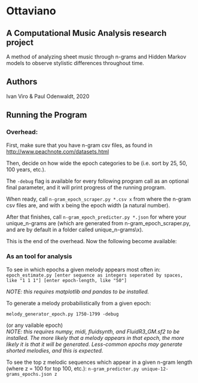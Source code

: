 # Ottaviano
## A Computational Music Analysis research project
A method of analyzing sheet music through n-grams and Hidden Markov models to observe stylistic differences 
throughout time.

## Authors
Ivan Viro & Paul Odenwaldt, 2020

## Running the Program

### Overhead:

First, make sure that you have n-gram csv files, as found
in http://www.peachnote.com/datasets.html

Then, decide on how wide the epoch categories to be (i.e. sort
by 25, 50, 100 years, etc.). 

The ```-debug``` flag is available for every following program call as 
an optional final parameter, and it will print progress of the 
running program.

When ready, call 
    ```n-gram_epoch_scraper.py *.csv x```
from where the n-gram csv files are,
and with x being the epoch width (a natural number).

After that finishes, call 
    ```n-gram_epoch_predicter.py *.json```
for where your unique_n-grams are (which are generated from n-gram_epoch_scraper.py, and are by default in a folder
called unique_n-grams\\x).

This is the end of the overhead. Now the following become available:

### As an tool for analysis
To see in which epochs a given melody appears most often in:  
    ```epoch_estimate.py [enter sequence as integers seperated by spaces, like "1 1 1"] [enter epoch-length, like "50"]``` 

_NOTE: this requires matplotlib and pandas to be installed._


To generate a melody probabilistically from a given epoch:

    melody_generator_epoch.py 1750-1799 -debug
(or any vailable epoch)  
_NOTE: this requires numpy, midi, fluidsynth, and FluidR3_GM.sf2 to be installed.
The more likely that a melody appears in that epoch, the more
likely it is that it will be generated. Less-common epochs 
may generate shorted melodies, and this is expected._


To see the top z melodic sequences which appear in a given n-gram length (where z = 100 for top 100, etc.):
```n-gram_predicter.py unique-12-grams_epochs.json z```  
